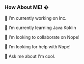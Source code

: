 ### How About ME! �

 🔭 I’m currently working on Inc.
 
 🌱 I’m currently learning Java Koklin
 
 👯 I’m looking to collaborate on Nope!
 
 🤔 I’m looking for help with Nope!
 
 💬 Ask me about I'm cool.
